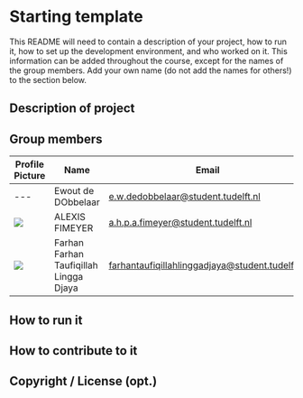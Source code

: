 # Starting template

This README will need to contain a description of your project, how to run it, how to set up the development environment, and who worked on it.
This information can be added throughout the course, except for the names of the group members.
Add your own name (do not add the names for others!) to the section below.

## Description of project
 
## Group members

| Profile Picture | Name                                   | Email                                           |
|---|----------------------------------------|-------------------------------------------------|
|---| Ewout de DObbelaar                     | e.w.dedobbelaar@student.tudelft.nl              |
| ![](https://eu.ui-avatars.com/api/?name=OOPP&length=4&size=50&color=DDD&background=777&font-size=0.325) | ALEXIS FIMEYER                         | a.h.p.a.fimeyer@student.tudelft.nl              |
|![](https://gitlab.ewi.tudelft.nl/uploads/-/system/user/avatar/5985/avatar.png?width=400)| Farhan Farhan Taufiqillah Lingga Djaya | farhantaufiqillahlinggadjaya@student.tudelft.nl |

<!-- Instructions (remove once assignment has been completed -->
<!-- - Add (only!) your own name to the table above (use Markdown formatting) -->
<!-- - Mention your *student* email address -->
<!-- - Preferably add a recognizable photo, otherwise add your GitLab photo -->
<!-- - (please make sure the photos have the same size) --> 

## How to run it

## How to contribute to it

## Copyright / License (opt.)
